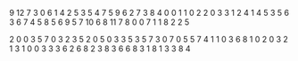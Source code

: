 9 12 7 3
0 6
1 4
2 5
3 5
4 7
5 9
6 2
7 3
8 4
0 0 1
1 0 2
2 0 3
3 1 2
4 1 4
5 3 5
6 3 6
7 4 5
8 5 6
9 5 7
10 6 8
11 7 8
0 0 7
1 1 8
2 2 5

2
0 0 3 5 7
0 3 2
3 5 2
0 5 0 3 3 5 3
5 7 3
0 7 0 5 5 7 4
1 1 0 3 6 8
1 0 2
0 3 2
1 3 1 0 0 3 3
3 6 2
6 8 2
3 8 3 6 6 8 3
1 8 1 3 3 8 4